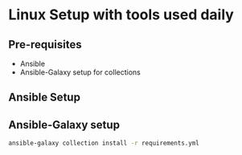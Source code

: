 # Linux Setup with tools used daily

## Pre-requisites
- Ansible
- Ansible-Galaxy setup for collections

## Ansible Setup

## Ansible-Galaxy setup
```bash
ansible-galaxy collection install -r requirements.yml
```